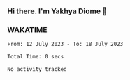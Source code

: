 ### Hi there. I'm Yakhya Diome 👋

### WAKATIME
<!--START_SECTION:waka-->

```txt
From: 12 July 2023 - To: 18 July 2023

Total Time: 0 secs

No activity tracked
```

<!--END_SECTION:waka-->

